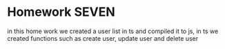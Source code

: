 # Homework SEVEN
in this home work we created a user list in ts and compiled it to js, in ts we created functions such as create user, update user and delete user